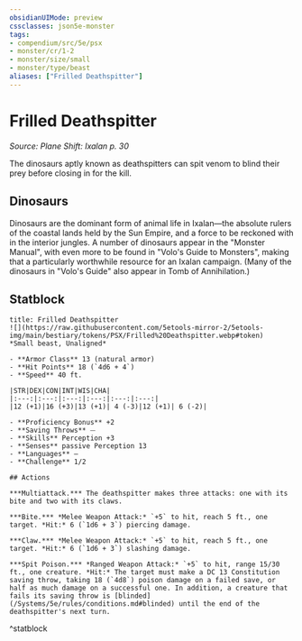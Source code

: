 ```yaml
---
obsidianUIMode: preview
cssclasses: json5e-monster
tags:
- compendium/src/5e/psx
- monster/cr/1-2
- monster/size/small
- monster/type/beast
aliases: ["Frilled Deathspitter"]
---
```

# Frilled Deathspitter
*Source: Plane Shift: Ixalan p. 30*  

The dinosaurs aptly known as deathspitters can spit venom to blind their prey before closing in for the kill.

## Dinosaurs

Dinosaurs are the dominant form of animal life in Ixalan—the absolute rulers of the coastal lands held by the Sun Empire, and a force to be reckoned with in the interior jungles. A number of dinosaurs appear in the "Monster Manual", with even more to be found in "Volo's Guide to Monsters", making that a particularly worthwhile resource for an Ixalan campaign. (Many of the dinosaurs in "Volo's Guide" also appear in Tomb of Annihilation.)

## Statblock

```ad-statblock
title: Frilled Deathspitter
![](https://raw.githubusercontent.com/5etools-mirror-2/5etools-img/main/bestiary/tokens/PSX/Frilled%20Deathspitter.webp#token)
*Small beast, Unaligned*

- **Armor Class** 13 (natural armor)
- **Hit Points** 18 (`4d6 + 4`)
- **Speed** 40 ft.

|STR|DEX|CON|INT|WIS|CHA|
|:---:|:---:|:---:|:---:|:---:|:---:|
|12 (+1)|16 (+3)|13 (+1)| 4 (-3)|12 (+1)| 6 (-2)|

- **Proficiency Bonus** +2
- **Saving Throws** ⏤
- **Skills** Perception +3
- **Senses** passive Perception 13
- **Languages** —
- **Challenge** 1/2

## Actions

***Multiattack.*** The deathspitter makes three attacks: one with its bite and two with its claws.

***Bite.*** *Melee Weapon Attack:* `+5` to hit, reach 5 ft., one target. *Hit:* 6 (`1d6 + 3`) piercing damage.

***Claw.*** *Melee Weapon Attack:* `+5` to hit, reach 5 ft., one target. *Hit:* 6 (`1d6 + 3`) slashing damage.

***Spit Poison.*** *Ranged Weapon Attack:* `+5` to hit, range 15/30 ft., one creature. *Hit:* The target must make a DC 13 Constitution saving throw, taking 18 (`4d8`) poison damage on a failed save, or half as much damage on a successful one. In addition, a creature that fails its saving throw is [blinded](/Systems/5e/rules/conditions.md#blinded) until the end of the deathspitter's next turn.
```
^statblock
